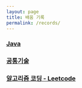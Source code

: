 ```yaml
---
layout: page
title: 배움 기록
permalink: /records/
---
```


### [Java](/category/#java)
### [공통기술](/category/#cs)
### [알고리즘 코딩 - Leetcode](/category/#leetcode)
